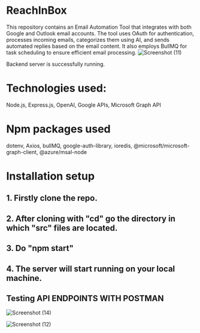 # ReachInBox

This repository contains an Email Automation Tool that integrates with both Google and Outlook email accounts. The tool uses OAuth for authentication, processes incoming emails, categorizes them using AI, and sends automated replies based on the email content. It also employs BullMQ for task scheduling to ensure efficient email processing.
![Screenshot (11)](https://github.com/aaron1-z/ReachInBox/assets/77638360/5a024269-1e0d-425d-9d31-0d9fc3ab94a5)

Backend server is successfully running.

# Technologies used:
Node.js, Express.js, OpenAI, Google APIs, Microsoft Graph API
 # Npm packages used
dotenv, Axios, bullMQ, google-auth-library, ioredis, 
@microsoft/microsoft-graph-client, @azure/msal-node

# Installation setup
## 1. Firstly clone the repo. 
## 2. After cloning with "cd" go the directory in which "src" files are located. 
## 3. Do "npm start" 
## 4. The server will start running on your local machine. 

## Testing API ENDPOINTS WITH POSTMAN

![Screenshot (14)](https://github.com/aaron1-z/ReachInBox/assets/77638360/bf8ceced-c4a9-43e2-b333-a770be5b997d)


![Screenshot (12)](https://github.com/aaron1-z/ReachInBox/assets/77638360/29a4b340-0176-4d92-b1c0-482753e4d59c)
